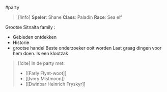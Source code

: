#party
>[!info]
>**Speler**: Shane
>**Class**: Paladin
>**Race**: Sea elf

Grootse Sitnalta family :
- Gebieden ontdekken
- Historie    
- grootse handel
Beste onderzoeker ooit worden
Laat graag dingen voor hem doen.
Is een klootzak


>[!cite]
>In de party met:
>- [[Farly Flynt-woot]]
>- [[Ivory Mistmoon]]
>- [[Dwinbar Heinrich Fryskyr]]
